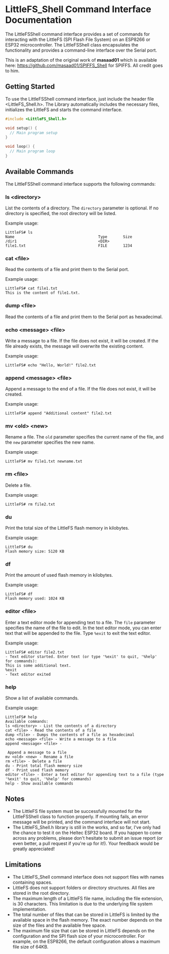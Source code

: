 # LittleFS_Shell Command Interface Documentation

The LittleFSShell command interface provides a set of commands for interacting with the LittleFS (SPI Flash File System) on an ESP8266 or ESP32 microcontroller. The LittleFSShell class encapsulates the functionality and provides a command-line interface over the Serial port.

This is an adaptation of the original work of **masaad01** which is available here: https://github.com/masaad01/SPIFFS_Shell for SPIFFS. All credit goes to him.

## Getting Started

To use the LittleFSShell command interface, just include the header file <LittleFS_Shell.h>. The Library automatically includes the necessary files, initializes the LittleFS and starts the command interface.

```cpp
#include <LittleFS_Shell.h>

void setup() {
  // Main program setup
}

void loop() {
  // Main program loop
}
```

## Available Commands

The LittleFSShell command interface supports the following commands:

### ls \<directory\>

List the contents of a directory. The `directory` parameter is optional. If no directory is specified, the root directory will be listed.

Example usage:

```
LittleFS# ls
Name                                     Type       Size
/dir1                                    <DIR>        
file1.txt                                FILE       1234
```

### cat \<file\>

Read the contents of a file and print them to the Serial port.

Example usage:

```
LittleFS# cat file1.txt
This is the content of file1.txt.
```


### dump \<file\>

Read the contents of a file and print them to the Serial port as hexadecimal.

### echo \<message\> \<file\>

Write a message to a file. If the file does not exist, it will be created. If the file already exists, the message will overwrite the existing content.

Example usage:

```
LittleFS# echo "Hello, World!" file2.txt
```

### append \<message\> \<file\>

Append a message to the end of a file. If the file does not exist, it will be created.

Example usage:

```
LittleFS# append "Additional content" file2.txt
```

### mv \<old\> \<new\>

Rename a file. The `old` parameter specifies the current name of the file, and the `new` parameter specifies the new name.

Example usage:

```
LittleFS# mv file1.txt newname.txt
```

### rm \<file\>

Delete a file.

Example usage:

```
LittleFS# rm file2.txt
```

### du

Print the total size of the LittleFS flash memory in kilobytes.

Example usage:

```
LittleFS# du
Flash memory size: 5120 KB
```

### df

Print the amount of used flash memory in kilobytes.

Example usage:

```
LittleFS# df
Flash memory used: 1024 KB
```

### editor \<file\>

Enter a text editor mode for appending text to a file. The `file` parameter specifies the name of the file to edit. In the text editor mode, you can enter text that will be appended to the file. Type `%exit` to exit the text editor.

Example usage:

```
LittleFS# editor file2.txt
- Text editor started. Enter text (or type '%exit' to quit, '%help' for commands):
This is some additional text.
%exit
- Text editor exited
```

### help

Show a list of available commands.

Example usage:

```
LittleFS# help
Available commands:
ls <directory> - List the contents of a directory
cat <file> - Read the contents of a file
dump <file> - Dumps the contents of a file as hexadecimal
echo <message> <file> - Write a message to a file
append <message> <file> -

 Append a message to a file
mv <old> <new> - Rename a file
rm <file> - Delete a file
du - Print total flash memory size
df - Print used flash memory
editor <file> - Enter a text editor for appending text to a file (type '%exit' to quit, '%help' for commands)
help - Show available commands
```

## Notes

- The LittleFS file system must be successfully mounted for the LittleFSShell class to function properly. If mounting fails, an error message will be printed, and the command interface will not start.
- The LittleFS_Shell.h library is still in the works, and so far, I've only had the chance to test it on the Heltec ESP32 board. If you happen to come across any problems, please don't hesitate to submit an issue report (or even better, a pull request if you're up for it!). Your feedback would be greatly appreciated!

## Limitations

- The LittleFS_Shell command interface does not support files with names containing spaces.
- LittleFS does not support folders or directory structures. All files are stored in the root directory.
- The maximum length of a LittleFS file name, including the file extension, is 30 characters. This limitation is due to the underlying file system implementation.
- The total number of files that can be stored in LittleFS is limited by the available space in the flash memory. The exact number depends on the size of the files and the available free space.
- The maximum file size that can be stored in LittleFS depends on the configuration and the SPI flash size of your microcontroller. For example, on the ESP8266, the default configuration allows a maximum file size of 64KB.
